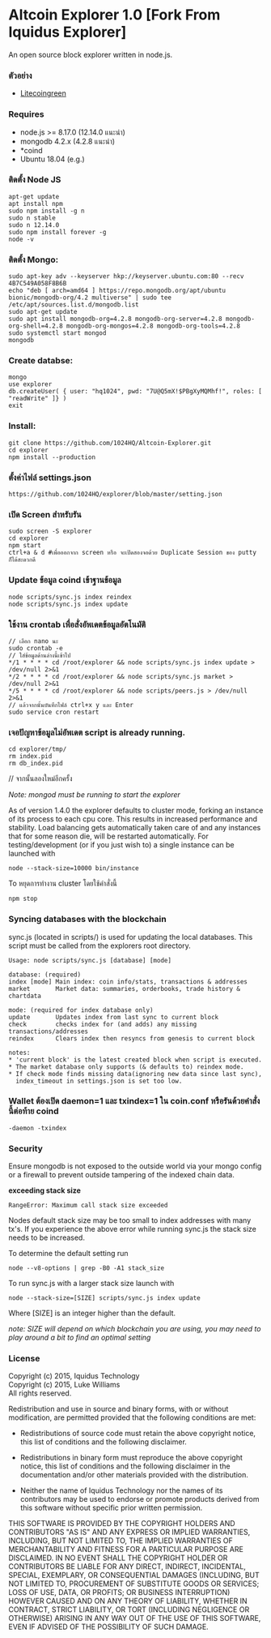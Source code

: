 Altcoin Explorer 1.0
[Fork From Iquidus Explorer]
================

An open source block explorer written in node.js.

### ตัวอย่าง

*  [Litecoingreen](http://explorer.hi.in.th)

### Requires

*  node.js >= 8.17.0 (12.14.0 แนะนำ)
*  mongodb 4.2.x (4.2.8 แนะนำ)
*  *coind
*  Ubuntu 18.04 (e.g.)

### ติดตั้ง Node JS
    apt-get update
    apt install npm
    sudo npm install -g n
    sudo n stable
    sudo n 12.14.0
    sudo npm install forever -g
    node -v

### ติดตั้ง Mongo:
    sudo apt-key adv --keyserver hkp://keyserver.ubuntu.com:80 --recv 4B7C549A058F8B6B
    echo "deb [ arch=amd64 ] https://repo.mongodb.org/apt/ubuntu bionic/mongodb-org/4.2 multiverse" | sudo tee /etc/apt/sources.list.d/mongodb.list
    sudo apt-get update
    sudo apt install mongodb-org=4.2.8 mongodb-org-server=4.2.8 mongodb-org-shell=4.2.8 mongodb-org-mongos=4.2.8 mongodb-org-tools=4.2.8
    sudo systemctl start mongod
    mongodb

### Create databse:

    mongo
    use explorer
    db.createUser( { user: "hq1024", pwd: "7U@Q5mX!$PBgXyMQMhf!", roles: [ "readWrite" ]} )
    exit

### Install:

    git clone https://github.com/1024HQ/Altcoin-Explorer.git
    cd explorer
    npm install --production

### ตั้งค่าไฟล์ settings.json
    https://github.com/1024HQ/explorer/blob/master/setting.json

### เปิด Screen สำหรับรัน

    sudo screen -S explorer
    cd explorer
    npm start
    ctrl+a & d #เพื่อออกจาก screen หรือ จะเปิดสองจอด้วย Duplicate Session ของ putty ก็ได้สะดวกดี

### Update ข้อมูล coind เข้าฐานข้อมูล

    node scripts/sync.js index reindex
    node scripts/sync.js index update
    
### ใช้งาน crontab เพื่อสั่งอัพเดตข้อมูลอัตโนมัติ
    // เลือก nano นะ
    sudo crontab -e
    // ใส่ข้อมูลด้านล่างนี้เข้าไป
    */1 * * * * cd /root/explorer && node scripts/sync.js index update > /dev/null 2>&1
    */2 * * * * cd /root/explorer && node scripts/sync.js market > /dev/null 2>&1
    */5 * * * * cd /root/explorer && node scripts/peers.js > /dev/null 2>&1
    // แล้วจากนั้นบันทึกไฟล์ ctrl+x y และ Enter
    sudo service cron restart

### เจอปัญหาข้อมูลไม่อัพเดต **script is already running.**

    cd explorer/tmp/
    rm index.pid
    rm db_index.pid
// จากนั้นลองใหม่อีกครั้ง



*Note: mongod must be running to start the explorer*

As of version 1.4.0 the explorer defaults to cluster mode, forking an instance of its process to each cpu core. This results in increased performance and stability. Load balancing gets automatically taken care of and any instances that for some reason die, will be restarted automatically. For testing/development (or if you just wish to) a single instance can be launched with

    node --stack-size=10000 bin/instance

To หยุดการทำงาน cluster โดยใช้คำสั่งนี้

    npm stop

### Syncing databases with the blockchain

sync.js (located in scripts/) is used for updating the local databases. This script must be called from the explorers root directory.

    Usage: node scripts/sync.js [database] [mode]

    database: (required)
    index [mode] Main index: coin info/stats, transactions & addresses
    market       Market data: summaries, orderbooks, trade history & chartdata

    mode: (required for index database only)
    update       Updates index from last sync to current block
    check        checks index for (and adds) any missing transactions/addresses
    reindex      Clears index then resyncs from genesis to current block

    notes:
    * 'current block' is the latest created block when script is executed.
    * The market database only supports (& defaults to) reindex mode.
    * If check mode finds missing data(ignoring new data since last sync),
      index_timeout in settings.json is set too low.


### Wallet ต้องเปิด daemon=1 และ txindex=1 ใน coin.conf หรือรันด้วยคำสั่งนี้ต่อท้าย coind
    -daemon -txindex
    
### Security

Ensure mongodb is not exposed to the outside world via your mongo config or a firewall to prevent outside tampering of the indexed chain data. 

**exceeding stack size**

    RangeError: Maximum call stack size exceeded

Nodes default stack size may be too small to index addresses with many tx's. If you experience the above error while running sync.js the stack size needs to be increased.

To determine the default setting run

    node --v8-options | grep -B0 -A1 stack_size

To run sync.js with a larger stack size launch with

    node --stack-size=[SIZE] scripts/sync.js index update

Where [SIZE] is an integer higher than the default.

*note: SIZE will depend on which blockchain you are using, you may need to play around a bit to find an optimal setting*

### License

Copyright (c) 2015, Iquidus Technology  
Copyright (c) 2015, Luke Williams  
All rights reserved.

Redistribution and use in source and binary forms, with or without
modification, are permitted provided that the following conditions are met:

* Redistributions of source code must retain the above copyright notice, this
  list of conditions and the following disclaimer.

* Redistributions in binary form must reproduce the above copyright notice,
  this list of conditions and the following disclaimer in the documentation
  and/or other materials provided with the distribution.

* Neither the name of Iquidus Technology nor the names of its
  contributors may be used to endorse or promote products derived from
  this software without specific prior written permission.

THIS SOFTWARE IS PROVIDED BY THE COPYRIGHT HOLDERS AND CONTRIBUTORS "AS IS"
AND ANY EXPRESS OR IMPLIED WARRANTIES, INCLUDING, BUT NOT LIMITED TO, THE
IMPLIED WARRANTIES OF MERCHANTABILITY AND FITNESS FOR A PARTICULAR PURPOSE ARE
DISCLAIMED. IN NO EVENT SHALL THE COPYRIGHT HOLDER OR CONTRIBUTORS BE LIABLE
FOR ANY DIRECT, INDIRECT, INCIDENTAL, SPECIAL, EXEMPLARY, OR CONSEQUENTIAL
DAMAGES (INCLUDING, BUT NOT LIMITED TO, PROCUREMENT OF SUBSTITUTE GOODS OR
SERVICES; LOSS OF USE, DATA, OR PROFITS; OR BUSINESS INTERRUPTION) HOWEVER
CAUSED AND ON ANY THEORY OF LIABILITY, WHETHER IN CONTRACT, STRICT LIABILITY,
OR TORT (INCLUDING NEGLIGENCE OR OTHERWISE) ARISING IN ANY WAY OUT OF THE USE
OF THIS SOFTWARE, EVEN IF ADVISED OF THE POSSIBILITY OF SUCH DAMAGE.
